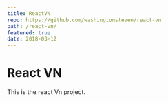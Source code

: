 ```yaml
---
title: ReactVN
repo: https://github.com/washingtonsteven/react-vn
path: /react-vn/
featured: true
date: 2018-03-12
---
```


# React VN

This is the react Vn project.
